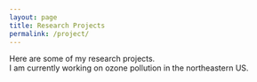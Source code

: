 ```yaml
---
layout: page
title: Research Projects
permalink: /project/
---
```


Here are some of my research projects.   
I am currently working on ozone pollution in the northeastern US.

